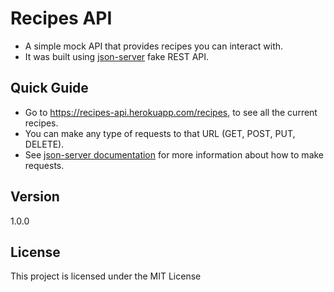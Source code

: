 # Recipes API

- A simple mock API that provides recipes you can interact with.
- It was built using [json-server](https://github.com/typicode/json-server) fake REST API.

## Quick Guide

- Go to https://recipes-api.herokuapp.com/recipes, to see all the current recipes. 
- You can make any type of requests to that URL (GET, POST, PUT, DELETE).
- See [json-server documentation](https://github.com/typicode/json-server#getting-started) for more information about how to make requests.

## Version

1.0.0

## License

This project is licensed under the MIT License